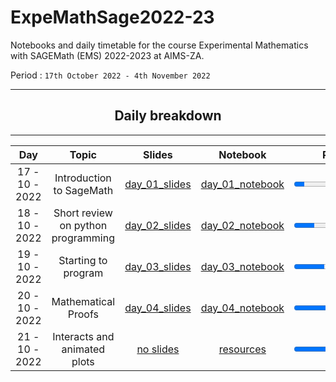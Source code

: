 # ExpeMathSage2022-23

Notebooks and daily timetable for the course Experimental Mathematics with SAGEMath (EMS) 2022-2023 at AIMS-ZA.

Period : `17th October 2022 - 4th November 2022`


****
 <div align="center"><h2>
  Daily breakdown
  </h2></div>                                                    

****

<div align="center">

| Day |         Topic    |     Slides     | Notebook  | Progress |
|:----------------------------:|:-------------------------------------------:|:---------------:|:-------------------:|:----------------:|
| 17 - 10 - 2022 | Introduction to SageMath | [day_01_slides](https://drive.google.com/file/d/1b6I0yop3BHVVAPbNSZVanZT3g5QWP8cH/view?usp=sharing)  |  [day_01_notebook](https://drive.google.com/file/d/192xK1stjybSy26LrIBfiisHPRXmRfr3Q/view?usp=sharing)| <progress id="file" max="100" value="10"> 10% </progress>| 
 | 18 - 10 - 2022  | Short review on python programming | [day_02_slides](https://drive.google.com/file/d/11JLU-c0-vOw70uqMy76CdeByFRHFp9Pj/view?usp=sharing) | [day_02_notebook](https://drive.google.com/file/d/1rYqIq8j5dsT69Z6Ww9f_U-eRUhMvAGBE/view?usp=sharing)  |<progress id="file" max="100" value="20"> 20% </progress>| |
 | 19 - 10 - 2022  | Starting to program| [day_03_slides](https://drive.google.com/file/d/1P-Spi9HASBVSq9F-yQAdH4z5g8kWMZ_k/view?usp=sharing)   | [day_03_notebook](https://drive.google.com/file/d/1eR0J7q06-vl7riDESqAFEED3IKM3DLEP/view?usp=sharing) |<progress id="file" max="100" value="30"> 30% </progress>| |
 | 20 - 10 - 2022  | Mathematical Proofs| [day_04_slides](https://drive.google.com/file/d/10dNdCnq0sFLzZG6EX7oXyPu513eBTKS2/view?usp=sharing)  |   [day_04_notebook](https://drive.google.com/file/d/1fNL4kB49GcF-_6Mn-fhBTRvkwnavdIts/view?usp=sharing) |<progress id="file" max="100" value="40"> 40% </progress>| |
 | 21 - 10 - 2022  | Interacts and animated plots | [no slides]()   |  [resources](https://doc.sagemath.org/html/en/prep/Quickstarts/Interact.html)  |<progress id="file" max="100" value="50"> 50% </progress>| |

</div> 
